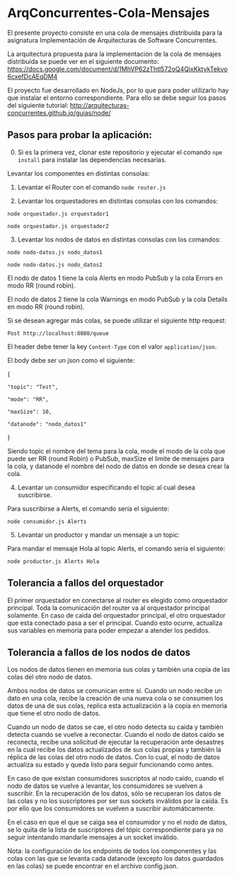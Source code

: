# ArqConcurrentes-Cola-Mensajes

El presente proyecto consiste en una cola de mensajes distribuida para la asignatura Implementación de Arquitecturas de Software Concurrentes.

La arquitectura propuesta para la implementación de la cola de mensajes distribuida se puede ver en el siguiente documento:
https://docs.google.com/document/d/1MhVP62zThtl572oQ4QjxKktykTekvo6cxefDcAEqDM4

El proyecto fue desarrollado en NodeJs, por lo que para poder utilizarlo hay que instalar el entorno correspondiente. Para ello se debe seguir los pasos del siguiente tutorial:
http://arquitecturas-concurrentes.github.io/guias/node/

## Pasos para probar la aplicación:

0) Si es la primera vez, clonar este repositorio y ejecutar el comando `npm install` para instalar las dependencias necesarias.

Levantar los componentes en distintas consolas:
1) Levantar el Router con el comando `node router.js`

2) Levantar los orquestadores en distintas consolas con los comandos:

`node orquestador.js orquestador1`

`node orquestador.js orquestador2`

3) Levantar los nodos de datos en distintas consolas con los comandos:

`node nodo-datos.js nodo_datos1`

`node nodo-datos.js nodo_datos2`

El nodo de datos 1 tiene la cola Alerts en modo PubSub y la cola Errors en modo RR (round robin).

El nodo de datos 2 tiene la cola Warnings en modo PubSub y la cola Details en modo RR (round robin).

Si se desean agregar más colas, se puede utilizar el siguiente http request:

`Post http://localhost:8080/queue`

El header debe tener la key `Content-Type` con el valor `application/json`.

El body debe ser un json como el siguiente:

{

	"topic": "Test",
	
	"mode": "RR",
	
	"maxSize": 10,
	
	"datanode": "nodo_datos1"	
	
}

Siendo topic el nombre del tema para la cola, mode el modo de la cola que puede ser RR (round Robin) o PubSub, maxSize el limite de mensajes para la cola, y datanode el nombre del nodo de datos en donde se desea crear la cola.

4) Levantar un consumidor especificando el topic al cual desea suscribirse.

Para suscribirse a Alerts, el comando sería el siguiente:

`node consumidor.js Alerts`

5) Levantar un productor y mandar un mensaje a un topic:

Para mandar el mensaje Hola al topic Alerts, el comando sería el siguiente:

`node productor.js Alerts Hola`

## Tolerancia a fallos del orquestador
El primer orquestador en conectarse al router es elegido como orquestador principal. Toda la comunicación del router va al orquestador principal solamente. En caso de caida del orquestador principal, el otro orquestador que esta conectado pasa a ser el principal. Cuando esto ocurre, actualiza sus variables en memoria para poder empezar a atender los pedidos.

## Tolerancia a fallos de los nodos de datos
Los nodos de datos tienen en memoria sus colas y también una copia de las colas del otro nodo de datos.

Ambos nodos de datos se comunican entre sí. Cuando un nodo recibe un dato en una cola, recibe la creación de una nueva cola o se consumen los datos de una de sus colas, replica esta actualización a la copia en memoria que tiene el otro nodo de datos. 

Cuando un nodo de datos se cae, el otro nodo detecta su caída y también detecta cuando se vuelve a reconectar. Cuando el nodo de datos caído se reconecta, recibe una solicitud de ejecutar la recuperación ante desastres en la cual recibe los datos actualizados de sus colas propias y también la réplica de las colas del otro nodo de datos. Con lo cual, el nodo de datos actualiza su estado y queda listo para seguir funcionando como antes.

En caso de que existan consumidores suscriptos al nodo caído, cuando el nodo de datos se vuelve a levantar, los consumidores se vuelven a suscribir. En la recuperación de los datos, sólo se recuperan los datos de las colas y no los suscriptores por ser sus sockets inválidos por la caída. Es por ello que los consumidores se vuelven a suscribir automáticamente. 

En el caso en que el que se caiga sea el consumidor y no el nodo de datos, se lo quita de la lista de suscriptores del tópic correspondiente para ya no seguir intentando mandarle mensajes a un socket inválido.



Nota: la configuración de los endpoints de todos los componentes y las colas con las que se levanta cada datanode (excepto los datos guardados en las colas) se puede encontrar en el archivo config.json.



